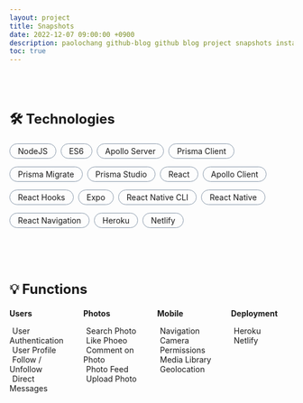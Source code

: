 ```yaml
---
layout: project
title: Snapshots
date: 2022-12-07 09:00:00 +0900
description: paolochang github-blog github blog project snapshots instagram instaclone
toc: true
---
```


<style type='text/css'>
[class*="project__content"] {
  margin-top: 80px;
}
[class*="content__title"] {
  display: block;
  margin-bottom: 20px;
  font-size: x-large;
}
[class*="project__technologies"] {
  display: flex;
  flex-direction: row;
  margin: 0;
  padding: 0;
  list-style-type: none;
  flex-wrap: wrap;
}
[class*="technology__item"] {
  margin: 0 8px 14px 0;
  padding: 4px 14px;
  border: 1px solid #8898AA;
  border-radius: 100px;
}
[class*="project__functions"] {
  display: grid;
  grid-template-columns: repeat(4, minmax(0, 1fr));
  grid-template-rows: repeat(auto, auto);
  grid-gap: 20px;
}
[class*="function__list"] {
  padding: 0;
  list-style-type: none;
}
[class*="function__item"] {
  margin-right: 5px;
  color: #22C55E;
}
</style>

<div class=project__content>
  <h2 class=content__title>🛠️ Technologies</h2>
  <ul class=project__technologies>
    <li class=technology__item>NodeJS</li>
    <li class=technology__item>ES6</li>
    <li class=technology__item>Apollo Server</li>
    <li class=technology__item>Prisma Client</li>
    <li class=technology__item>Prisma Migrate</li>
    <li class=technology__item>Prisma Studio</li>
    <li class=technology__item>React</li>
    <li class=technology__item>Apollo Client</li>
    <li class=technology__item>React Hooks</li>
    <li class=technology__item>Expo</li>
    <li class=technology__item>React Native CLI</li>
    <li class=technology__item>React Native</li>
    <li class=technology__item>React Navigation</li>
    <li class=technology__item>Heroku</li>
    <li class=technology__item>Netlify</li>
  </ul>
</div>

<div class=project__content>
  <h2 class=content__title>💡 Functions</h2>
  <div class=project__functions>
    <div class=function__sector>
      <strong>Users</strong>
      <ul class=function__list>
        <li><i class='function__item fas fa-check'></i>User Authentication</li>
        <li><i class='function__item fas fa-check'></i>User Profile</li>
        <li><i class='function__item fas fa-check'></i>Follow / Unfollow</li>
        <li><i class='function__item fas fa-check'></i>Direct Messages</li>
      </ul>
    </div>
    <div class=function__sector>
      <strong>Photos</strong>
      <ul class=function__list>
        <li><i class='function__item fas fa-check'></i>Search Photo</li>
        <li><i class='function__item fas fa-check'></i>Like Phoeo</li>
        <li><i class='function__item fas fa-check'></i>Comment on Photo</li>
        <li><i class='function__item fas fa-check'></i>Photo Feed</li>
        <li><i class='function__item fas fa-check'></i>Upload Photo</li>
      </ul>
    </div>
    <div class=function__sector>
      <strong>Mobile</strong>
      <ul class=function__list>
        <li><i class='function__item fas fa-check'></i>Navigation</li>
        <li><i class='function__item fas fa-check'></i>Camera</li>
        <li><i class='function__item fas fa-check'></i>Permissions</li>
        <li><i class='function__item fas fa-check'></i>Media Library</li>
        <li><i class='function__item fas fa-check'></i>Geolocation</li>
      </ul>
    </div>
    <div class=function__sector>
      <strong>Deployment</strong>
      <ul class=function__list>
        <li><i class='function__item fas fa-check'></i>Heroku</li>
        <li><i class='function__item fas fa-check'></i>Netlify</li>
      </ul>
    </div>
  </div>
</div>
